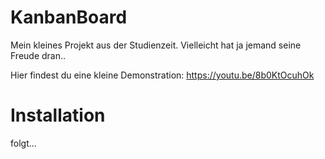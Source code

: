 # KanbanBoard
Mein kleines Projekt aus der Studienzeit. Vielleicht hat ja jemand seine Freude dran..

Hier findest du eine kleine Demonstration: https://youtu.be/8b0KtOcuhOk

# Installation
folgt...
